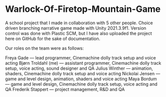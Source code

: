 # Warlock-Of-Firetop-Mountain-Game
 A school project that I made in collaboration with 5 other people. 
 Choice driven branching narrative game made with Unity 2021.3.9f1.
 Version control was done with Plastic SCM, but I have also uploaded the project here on GitHub for the sake of documentation.

 Our roles on the team were as follows:

 Freya Gade — lead programmer, Cinemachine dolly track setup and voice acting
 Bjørn Troldahl (me) — assistant programmer, Cinemachine dolly track setup, voice acting, sound designer and QA
 Julius Winther — animation, shaders, Cinemachine dolly track setup and voice acting
 Nickolai Jensen — game and level design, animation, shaders and voice acting
 Maya Bordum — game and level design, Cinemachine dolly track setup, voice acting and QA
 Frederik Stappert — project management, R&D and QA

